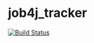# job4j_tracker
[![Build Status](https://travis-ci.org/uglis/job4j_tracker.svg?branch=master)](https://travis-ci.org/uglis/job4j_tracker)